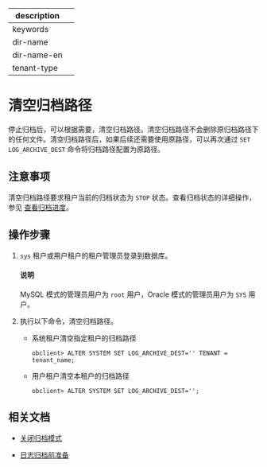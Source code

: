 |description||
|---|---|
|keywords||
|dir-name||
|dir-name-en||
|tenant-type||

# 清空归档路径

停止归档后，可以根据需要，清空归档路径。清空归档路径不会删除原归档路径下的任何文件。清空归档路径后，如果后续还需要使用原路径，可以再次通过 `SET LOG_ARCHIVE_DEST` 命令将归档路径配置为原路径。

## 注意事项

清空归档路径要求租户当前的归档状态为 `STOP` 状态。查看归档状态的详细操作，参见 [查看归档进度](600.view-log-archive-progress.md)。

## 操作步骤

1. `sys` 租户或用户租户的租户管理员登录到数据库。

   <main id="notice" type='explain'>
        <h4>说明</h4>
   <p>MySQL 模式的管理员用户为 <code>root</code> 用户，Oracle 模式的管理员用户为 <code>SYS</code> 用户。</p>
   </main>

2. 执行以下命令，清空归档路径。

   * 系统租户清空指定租户的归档路径

     ```shell
     obclient> ALTER SYSTEM SET LOG_ARCHIVE_DEST='' TENANT = tenant_name;
     ```

   * 用户租户清空本租户的归档路径
  
     ```shell
     obclient> ALTER SYSTEM SET LOG_ARCHIVE_DEST='';
     ```

## 相关文档

* [关闭归档模式](400.close-the-log-archive-mode.md)

* [日志归档前准备](200.preparation-before-log-archive.md)
